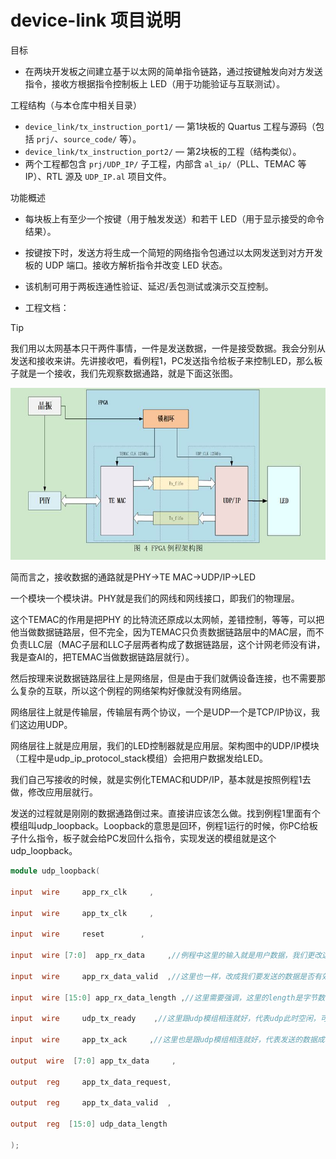 # device-link 项目说明

目标
- 在两块开发板之间建立基于以太网的简单指令链路，通过按键触发向对方发送指令，接收方根据指令控制板上 LED（用于功能验证与互联测试）。

工程结构（与本仓库中相关目录）
- `device_link/tx_instruction_port1/` — 第1块板的 Quartus 工程与源码（包括 `prj/`、`source_code/` 等）。
- `device_link/tx_instruction_port2/` — 第2块板的工程（结构类似）。
- 两个工程都包含 `prj/UDP_IP/` 子工程，内部含 `al_ip/`（PLL、TEMAC 等 IP）、RTL 源及 `UDP_IP.al` 项目文件。

功能概述
- 每块板上有至少一个按键（用于触发发送）和若干 LED（用于显示接受的命令结果）。
- 按键按下时，发送方将生成一个简短的网络指令包通过以太网发送到对方开发板的 UDP 端口。接收方解析指令并改变 LED 状态。
- 该机制可用于两板连通性验证、延迟/丢包测试或演示交互控制。



- 工程文档：

> [!tip]
>
> 我们用以太网基本只干两件事情，一件是发送数据，一件是接受数据。我会分别从发送和接收来讲。先讲接收吧，看例程1，PC发送指令给板子来控制LED，那么板子就是一个接收，我们先观察数据通路，就是下面这张图。

![img](assets/img.png)

简而言之，接收数据的通路就是PHY->TE MAC->UDP/IP->LED

一个模块一个模块讲。PHY就是我们的网线和网线接口，即我们的物理层。

这个TEMAC的作用是把PHY 的比特流还原成以太网帧，差错控制，等等，可以把他当做数据链路层，但不完全，因为TEMAC只负责数据链路层中的MAC层，而不负责LLC层（MAC子层和LLC子层两者构成了数据链路层，这个计网老师没有讲，我是查AI的，把TEMAC当做数据链路层就行）。

然后按理来说数据链路层往上是网络层，但是由于我们就俩设备连接，也不需要那么复杂的互联，所以这个例程的网络架构好像就没有网络层。

网络层往上就是传输层，传输层有两个协议，一个是UDP一个是TCP/IP协议，我们这边用UDP。

网络层往上就是应用层，我们的LED控制器就是应用层。架构图中的UDP/IP模块（工程中是udp_ip_protocol_stack模组）会把用户数据发给LED。 

我们自己写接收的时候，就是实例化TEMAC和UDP/IP，基本就是按照例程1去做，修改应用层就行。 

发送的过程就是刚刚的数据通路倒过来。直接讲应该怎么做。找到例程1里面有个模组叫udp_loopback。Loopback的意思是回环，例程1运行的时候，你PC给板子什么指令，板子就会给PC发回什么指令，实现发送的模组就是这个udp_loopback。

```verilog
module udp_loopback(
    
input  wire     app_rx_clk     ,

input  wire     app_tx_clk     ,

input  wire     reset        ,

input  wire [7:0]  app_rx_data     ,//例程中这里的输入就是用户数据，我们更改这里的输入就行

input  wire     app_rx_data_valid  ,//这里也一样，改成我们要发送的数据是否有效就行

input  wire [15:0] app_rx_data_length ,//这里需要强调，这里的length是字节数，不是bit数
  
input  wire     udp_tx_ready    ,//这里跟udp模组相连就好，代表udp此时空闲，可以发送

input  wire     app_tx_ack     ,//这里也是跟udp模组相连就好，代表发送的数据成功接受了

output  wire  [7:0] app_tx_data     ,

output  reg     app_tx_data_request,

output  reg     app_tx_data_valid  ,

output  reg  [15:0] udp_data_length       

);

 
```

